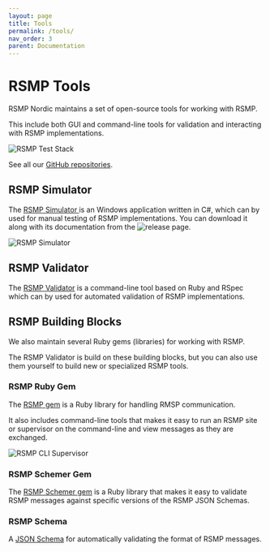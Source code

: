 ```yaml
---
layout: page
title: Tools
permalink: /tools/
nav_order: 3
parent: Documentation
---
```


# RSMP Tools
RSMP Nordic maintains a set of open-source tools for working with RSMP.

This include both GUI and command-line tools for validation and interacting with RSMP implementations.

![RSMP Test Stack](/assets/images/test_stack.png)

See all our [GitHub repositories](https://github.com/rsmp-nordic).

## RSMP Simulator
The [RSMP Simulator ](https://github.com/rsmp-nordic/rsmp_simulator) is an Windows application written in C#, which can by used for manual testing of RSMP implementations. You can download it along with its documentation from the ![release page](https://github.com/rsmp-nordic/rsmp_simulator/releases).

![RSMP Simulator](/assets/images/simulator_1.0.1.5.png)

## RSMP Validator
The [RSMP Validator](https://rsmp-nordic.github.io/rsmp_validator) is a command-line tool based on Ruby and RSpec which can by used for automated validation of RSMP implementations.

## RSMP Building Blocks
We also maintain several Ruby gems (libraries) for working with RSMP.

The RSMP Validator is build on these building blocks, but you can also use them yourself to build new or specialized RSMP tools.

### RSMP Ruby Gem
The [RSMP gem](https://github.com/rsmp-nordic/rsmp) is a Ruby library for handling RMSP communication.

It also includes command-line tools that makes it easy to run an RSMP site or supervisor on the command-line and view messages as they are exchanged.

![RSMP CLI Supervisor](/assets/images/cli_supervisor.png)

### RSMP Schemer Gem
The [RSMP Schemer gem](https://github.com/rsmp-nordic/rsmp_schemer) is a Ruby library that makes it easy to validate RSMP messages against specific versions of the RSMP JSON Schemas.

### RSMP Schema
A [JSON Schema](https://github.com/rsmp-nordic/rsmp_schema) for automatically validating the format of RSMP messages.



